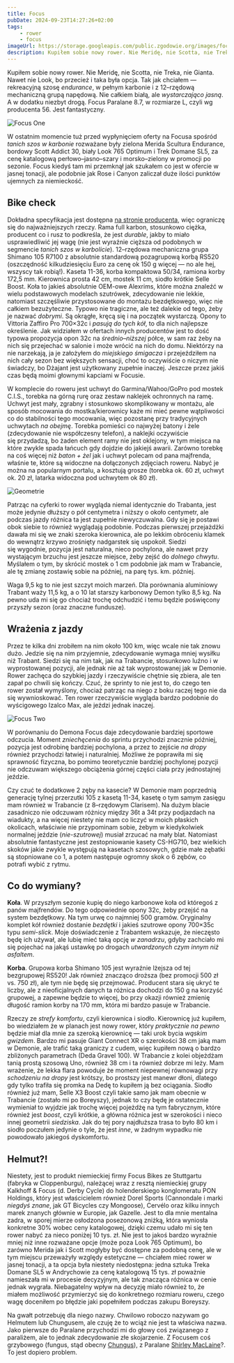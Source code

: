 ```yaml
---
title: Focus
pubDate: 2024-09-23T14:27:26+02:00
tags:
    - rower
    - focus
imageUrl: https://storage.googleapis.com/public.zgodowie.org/images/focus-1.jpg
description: Kupiłem sobie nowy rower. Nie Meridę, nie Scotta, nie Treka, nie Gianta. Nawet nie Look, bo przecież i taka była opcja. Tak jak chciałem &mdash; rekreacyjną szosę _endurance_, w pełnym karbonie i z 12&ndash;rzędową mechaniczną grupą napędową. Nie całkiem białą, ale _wystarczająco jasną_. A w dodatku niezbyt drogą. Focus Paralane 8.7, w rozmiarze L, czyli wg producenta 56. Jest fantastyczny.
---
```


Kupiłem sobie nowy rower. Nie Meridę, nie Scotta, nie Treka, nie Gianta. Nawet nie Look, bo przecież i taka była opcja. Tak jak chciałem &mdash; rekreacyjną szosę _endurance_, w pełnym karbonie i z 12&ndash;rzędową mechaniczną grupą napędową. Nie całkiem białą, ale _wystarczająco jasną_. A w dodatku niezbyt drogą. Focus Paralane 8.7, w rozmiarze L, czyli wg producenta 56. Jest fantastyczny.

![Focus One](https://storage.googleapis.com/public.zgodowie.org/images/focus-1.jpg)

W ostatnim momencie tuż przed wypłynięciem oferty na Focusa spośród _tanich szos w karbonie_ rozważane były zielona Merida Scultura Endurance, bordowy Scott Addict 30, biały Look 765 Optimum i Trek Domane SL5, za cenę katalogową perłowo&ndash;jasno&ndash;szary i morsko&ndash;zielony w promocji po sezonie. Focus kiedyś tam mi przemknął jak szukałem co jest w ofercie w jasnej tonacji, ale podobnie jak Rose i Canyon zaliczał duże ilości punktów ujemnych za niemieckość.

## Bike check

Dokładna specyfikacja jest dostępna [na stronie producenta](https://www.focus-bikes.com/int/paralane-8-7), więc ograniczę się do najważniejszych rzeczy. Rama full karbon, stosunkowo ciężka, producent co i rusz to podkreśla, że jest _durable_, jakby to miało usprawiedliwić jej wagę (nie jest wyraźnie cięższa od podobnych w segmencie _tanich szos w karbolicie_). 12&ndash;rzędowa mechaniczna grupa Shimano 105 R7100 z absolutnie standardową pozagrupową korbą RS520 (oszczędność kilkudziesięciu Euro za cenę ok 150 g więcej &mdash; no ale hej, wszyscy tak robią!). Kaseta 11-36, korba kompaktowa 50/34, ramiona korby 172,5 mm. Kierownica prosta 42 cm, mostek 11 cm, siodło krótkie Selle Boost. Koła to jakieś absolutnie OEM-owe Alexrims, które można znaleźć w wielu podstawowych modelach szutrówek, zdecydowanie nie lekkie, natomiast szczęśliwie przystosowane do montażu bezdętkowego, więc nie całkiem bezużyteczne. Typowo nie tragiczne, ale też dalekie od tego, żeby je nazwać _dobrymi_. Są okrągłe, kręcą się i na początek wystarczą. Opony to Vittoria Zaffiro Pro 700&times;32c i _pasują do tych kół_, to dla nich najlepsze określenie. Jak widziałem w ofertach innych producentów jest to dość typowa propozycja opon 32c na _średnio&ndash;niższej_ półce, w sam raz żeby na nich się przejechać w salonie i może wrócić na nich do domu. Niektórzy na nie narzekają, ja je założyłem do _miejskiego śmigacza_ i przejeździłem na nich cały sezon bez większych sensacji, choć to oczywiście o niczym nie świadczy, bo Dżajant jest użytkowany zupełnie inaczej. Jeszcze przez jakiś czas będą moimi głownymi kapciami w Focusie.

W komplecie do roweru jest uchwyt do Garmina/Wahoo/GoPro pod mostek C.I.S., torebka na górną rurę oraz zestaw naklejek ochronnych na ramę. Uchwyt jest mały, zgrabny i stosunkowo skomplikowany w montażu, ale sposób mocowania do mostka/kierownicy każe mi mieć pewne wątpliwości co do stabilności tego mocowania, więc pozostanę przy tradycyjnych uchwytach _na obejmę_. Torebka pomieści co najwyżej batony i żele (zdecydowanie nie współczesny telefon), a naklejki oczywiście się przydadzą, bo żaden element ramy nie jest oklejony, w tym miejsca na które zwykle spada łańcuch gdy dojdzie do jakiejś awarii. Zarówno torebkę na coś więcej niż _baton + żel_ jak i uchwyt polecam od pana majfrenda, właśnie te, które są widoczne na dołączonych zdjęciach roweru. Nabyć je można na popularnym portalu, a kosztują grosze (torebka ok. 60 zł, uchwyt ok. 20 zł, latarka widoczna pod uchwytem ok 80 zł).

![Geometrie](https://storage.googleapis.com/public.zgodowie.org/images/geometrie-trabant-demon-focus.png)

Patrząc na cyferki to rower wygląda niemal identycznie do Trabanta, jest może jedynie dłuższy o pół centymetra i niższy o około centymetr, ale podczas jazdy różnica ta jest zupełnie niewyczuwalna. Gdy się je postawi obok siebie to również wyglądają podobnie. Podczas pierwszej przejażdżki dawała mi się we znaki szeroka kierownica, ale po lekkim obróceniu klamek do wewnątrz krzywo zrośnięty nadgarstek się uspokoił. Siedzi się wygodnie, pozycja jest naturalna, nieco pochylona, ale nawet przy wystającym brzuchu jest jeszcze miejsce, żeby zejść do _dolnego chwytu_. Myślałem o tym, by skrócić mostek o 1 cm podobnie jak mam w Trabancie, ale tę zmianę zostawię sobie na później, na parę tys. km. później.

Waga 9,5 kg to nie jest szczyt moich marzeń. Dla porównania aluminiowy Trabant waży 11,5 kg, a o 10 lat starszy karbonowy Demon tylko 8,5 kg. Na pewno uda mi się go chociaż trochę odchudzić i temu będzie poświęcony przyszły sezon (oraz znaczne fundusze).

## Wrażenia z jazdy

Przez te kilka dni zrobiłem na nim około 100 km, więc wcale nie tak znowu dużo. Jedzie się na nim przyjemnie, zdecydowanie wymaga mniej wysiłku niż Trabant. Siedzi się na nim tak, jak na Trabancie, stosunkowo luźno i w wyprostowanej pozycji, ale jednak nie aż tak wyprostowanej jak w Demonie. Rower zachęca do szybkiej jazdy i rzeczywiście chętnie się zbiera, ale ten zapał po chwili się kończy. Czuć, że sprinty to nie jest to, do czego ten rower został wymyślony, chociaż patrząc na niego z boku raczej tego nie da się wywnioskować. Ten rower rzeczywiście wygląda bardzo podobnie do wyścigowego Izalco Max, ale jeździ jednak inaczej.

![Focus Two](https://storage.googleapis.com/public.zgodowie.org/images/focus-2.jpg)

W porównaniu do Demona Focus daje zdecydowanie bardziej sportowe odczucia. Moment _zniechęcenia_ do sprintu przychodzi znacznie później, pozycja jest odrobinę bardziej pochylona, a przez to zejście _na dropy_ również przychodzi łatwiej i naturalniej. Możliwe że poprawiła mi się sprawność fizyczna, bo pomimo teoretycznie bardziej pochylonej pozycji nie odczuwam większego obciążenia górnej części ciała przy jednostajnej jeździe.

Czy czuć te dodatkowe 2 zęby na kasecie? W Demonie mam poprzednią generację tylnej przerzutki 105 z kasetą 11-34, kasetę o tym samym zasięgu mam również w Trabancie (z 8&ndash;rzędowym Clarisem). Na dużym blacie zasadniczo nie odczuwam różnicy między 36t a 34t przy podjazdach na wiadukty, a na więcej niestety nie mam co liczyć w moich płaskich okolicach, właściwie nie przypominam sobie, żebym w kiedykolwiek normalnej jeździe (_nie-szutrowej_) musiał zrzucać na mały blat. Natomiast absolutnie fantastyczne jest zestopniowanie kasety CS-HG710, bez wielkich skoków jakie zwykle występują na kasetach szosowych, gdzie małe zębatki są stopniowane co 1, a potem następuje ogromny skok o 6 zębów, co potrafi wybić z rytmu.

## Co do wymiany?

**Koła**. W przyszłym sezonie kupię do niego karbonowe koła od któregoś z panów majfrendów. Do tego odpowiednie opony 32c, żeby przejść na system bezdętkowy. Na tym urwę co najmniej 500 gramów. Oryginalny komplet kół również dostanie _bezdętki_ i jakieś szutrowe opony 700&times;35c typu _semi-slick_. Moje doświadczenie z Trabantem wskazuje, że nieczęsto będę ich używał, ale lubię mieć taką opcję _w zanadrzu_, gdyby zachciało mi się pojechać na jakąś ustawkę po drogach _utwardzonych czym innym niż asfaltem_.

**Korba**. Grupowa korba Shimano 105 jest wyraźnie lżejsza od tej bezgrupowej RS520! Jak również znacząco droższa (bez promocji 500 zł vs. 750 zł), ale tym nie będę się przejmować. Producent stara się ukryć te liczby, ale z nieoficjalnych danych ta różnica dochodzi do 150 g na korzyść grupowej, a zapewne będzie to więcej, bo przy okazji również zmienię długość ramion korby na 170 mm, która mi bardzo pasuje w Trabancie.

Rzeczy ze _strefy komfortu_, czyli kierownica i siodło. Kierownicę już kupiłem, bo wiedziałem że w planach jest nowy rower, który _praktycznie na pewno_ będzie miał dla mnie za szeroką kierownicę &mdash; taki urok bycia _wąskim gwizdem_. Bardzo mi pasuje Giant Connect XR o szerokości 38 cm jaką mam w Demonie, ale trafić taką graniczy z cudem, więc kupiłem nową o bardzo zbliżonych parametrach (Deda Gravel 100). W Trabancie z kolei objeżdżam tanią prostą szosową Uno, również 38 cm i ta również dobrze mi leży. Mam wrażenie, że lekka flara powoduje że moment niepewnej równowagi przy _schodzeniu na dropy_ jest krótszy, bo prostszy jest manewr dłoni, dlatego gdy tylko trafiła się promka na Dedę to kupiłem ją bez ociągania. Siodło również już mam, Selle X3 Boost czyli takie samo jak mam obecnie w Trabancie (zostało mi po Boreyszy), jednak to czy będę je ostatecznie wymieniał to wyjdzie jak trochę więcej pojeżdżę na tym fabrycznym, które również jest _boost_, czyli krótkie, a główna różnica jest w szerokości i nieco innej geometrii _siedziska_. Jak do tej pory najdłuższa trasa to było 80 km i siodło poczułem jedynie o tyle, że jest _inne_, w żadnym wypadku nie powodowało jakiegoś dyskomfortu.

## Helmut?!

Niestety, jest to produkt niemieckiej firmy Focus Bikes ze Stuttgartu (fabryka w Cloppenburgu), należącej wraz z resztą niemieckiej grupy Kalkhoff &amp; Focus (d. Derby Cycle) do holenderskiego konglomeratu PON Holdings, który jest właścicielem również Dorel Sports (Cannondale i marki _niegdyś znane_, jak GT Bicycles czy Mongoose), Cervélo oraz kilku innych marek znanych głównie w Europie, jak Gazelle. Jest to dla mnie mentalna zadra, w sporej mierze osłodzona posezonową zniżką, która wyniosła konkretne 30% wobec ceny katalogowej, dzięki czemu udało mi się ten rower nabyć za nieco poniżej 10 tys. zł. Nie jest to jakoś bardzo wyraźnie mniej niż inne rozważane opcje (może poza Look 765 Optimum), bo zarówno Merida jak i Scott mogłyby być dostępne za podobną cenę, ale w tym miejscu przeważyły względy estetyczne &mdash; chciałem mieć rower w jasnej tonacji, a ta opcja była niestety niedostępna: jedna sztuka Treka Domane SL5 w Andrychowie za cenę katalogową 15 tys. zł poważnie namieszała mi w procesie decyzyjnym, ale tak znacząca różnica w cenie jednak wygrała. Niebagatelny wpływ na decyzję miało również to, że miałem możliwość przymierzyć się do konkretnego rozmiaru roweru, czego wagę doceniłem po błędzie jaki popełniłem podczas zakupu Boreyszy.

Na gwałt potrzebuję dla niego nazwy. Chwilowo roboczo nazywam go Helmutem lub Chungusem, ale czuję że to wciąż nie jest ta właściwa nazwa. Jako pierwsze do Paralane przychodzi mi do głowy coś związanego z paraliżem, ale to jednak zdecydowanie złe skojarzenie. Z Focusem coś grzybowego (fungus, stąd obecny [Chungus](https://en.wiktionary.org/wiki/chungus)), z Paralane [Shirley MacLaine](https://en.wikipedia.org/wiki/Shirley_MacLaine)?. To jest dopiero problem.

